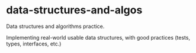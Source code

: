 # data-structures-and-algos
Data structures and algorithms practice.

Implementing real-world usable data structures, with good practices (tests, types, interfaces, etc.)